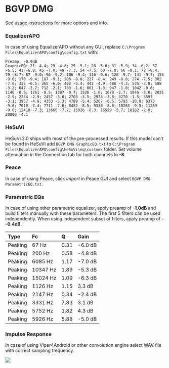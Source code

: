 # BGVP DMG
See [usage instructions](https://github.com/jaakkopasanen/AutoEq#usage) for more options and info.

### EqualizerAPO
In case of using EqualizerAPO without any GUI, replace `C:\Program Files\EqualizerAPO\config\config.txt`
with:
```
Preamp: -0.9dB
GraphicEQ: 21 -4.4; 23 -4.8; 25 -5.1; 28 -5.6; 31 -5.9; 34 -6.2; 37 -6.5; 41 -6.8; 45 -7.0; 49 -7.3; 54 -7.5; 60 -7.8; 66 -8.1; 72 -8.4; 79 -8.7; 87 -9.0; 96 -9.2; 106 -9.4; 116 -9.6; 128 -9.7; 141 -9.7; 155 -9.6; 170 -9.4; 187 -9.1; 206 -8.8; 227 -8.4; 249 -8.0; 274 -7.5; 302 -7.0; 332 -6.5; 365 -6.0; 402 -5.4; 442 -4.9; 486 -4.3; 535 -3.8; 588 -3.2; 647 -2.7; 712 -2.1; 783 -1.6; 861 -1.3; 947 -1.0; 1042 -0.6; 1146 -0.5; 1261 -0.5; 1387 -0.7; 1526 -1.6; 1678 -2.7; 1846 -3.0; 2031 -2.9; 2234 -2.9; 2457 -3.0; 2703 -3.5; 2973 -3.8; 3270 -1.5; 3597 -3.1; 3957 -4.9; 4353 -5.3; 4788 -5.4; 5267 -6.5; 5793 -10.0; 6373 -9.6; 7010 -7.4; 7711 -7.6; 8482 -8.5; 9330 -8.8; 10263 -9.5; 11289 -9.0; 12418 -7.3; 13660 -7.7; 15026 -8.3; 16529 -5.7; 18182 -2.8; 20000 -4.1
```

### HeSuVi
HeSuVi 2.0 ships with most of the pre-processed results. If this model can't be found in HeSuVi add
`BGVP DMG GraphicEQ.txt` to `C:\Program Files\EqualizerAPO\config\HeSuVi\eq\custom\` folder.
Set volume attenuation in the Connection tab for both channels to **-8**.

### Peace
In case of using Peace, click *Import* in Peace GUI and select `BGVP DMG ParametricEQ.txt`.

### Parametric EQs
In case of using other parametric equalizer, apply preamp of **-1.0dB** and build filters manually
with these parameters. The first 5 filters can be used independently.
When using independent subset of filters, apply preamp of **--0.4dB**.

| Type    | Fc       |    Q | Gain    |
|:--------|:---------|:-----|:--------|
| Peaking | 67 Hz    | 0.31 | -6.0 dB |
| Peaking | 200 Hz   | 0.58 | -4.8 dB |
| Peaking | 6085 Hz  | 1.17 | -7.0 dB |
| Peaking | 10347 Hz | 1.89 | -5.3 dB |
| Peaking | 15024 Hz | 1.09 | -6.3 dB |
| Peaking | 1126 Hz  | 1.15 | 3.3 dB  |
| Peaking | 2147 Hz  | 0.34 | -2.4 dB |
| Peaking | 3331 Hz  | 7.83 | 3.1 dB  |
| Peaking | 5752 Hz  | 1.82 | 4.3 dB  |
| Peaking | 5926 Hz  | 5.88 | -5.0 dB |

### Impulse Response
In case of using Viper4Android or other convolution engine select WAV file with correct sampling frequency.

![](https://raw.githubusercontent.com/jaakkopasanen/AutoEq/master/results/oratory1990/usound/BGVP%20DMG/BGVP%20DMG.png)